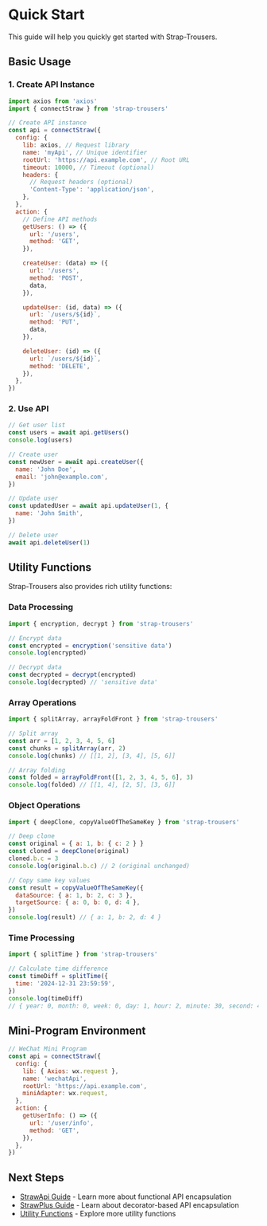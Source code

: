 # Quick Start

This guide will help you quickly get started with Strap-Trousers.

## Basic Usage

### 1. Create API Instance

```javascript
import axios from 'axios'
import { connectStraw } from 'strap-trousers'

// Create API instance
const api = connectStraw({
  config: {
    lib: axios, // Request library
    name: 'myApi', // Unique identifier
    rootUrl: 'https://api.example.com', // Root URL
    timeout: 10000, // Timeout (optional)
    headers: {
      // Request headers (optional)
      'Content-Type': 'application/json',
    },
  },
  action: {
    // Define API methods
    getUsers: () => ({
      url: '/users',
      method: 'GET',
    }),

    createUser: (data) => ({
      url: '/users',
      method: 'POST',
      data,
    }),

    updateUser: (id, data) => ({
      url: `/users/${id}`,
      method: 'PUT',
      data,
    }),

    deleteUser: (id) => ({
      url: `/users/${id}`,
      method: 'DELETE',
    }),
  },
})
```

### 2. Use API

```javascript
// Get user list
const users = await api.getUsers()
console.log(users)

// Create user
const newUser = await api.createUser({
  name: 'John Doe',
  email: 'john@example.com',
})

// Update user
const updatedUser = await api.updateUser(1, {
  name: 'John Smith',
})

// Delete user
await api.deleteUser(1)
```

## Utility Functions

Strap-Trousers also provides rich utility functions:

### Data Processing

```javascript
import { encryption, decrypt } from 'strap-trousers'

// Encrypt data
const encrypted = encryption('sensitive data')
console.log(encrypted)

// Decrypt data
const decrypted = decrypt(encrypted)
console.log(decrypted) // 'sensitive data'
```

### Array Operations

```javascript
import { splitArray, arrayFoldFront } from 'strap-trousers'

// Split array
const arr = [1, 2, 3, 4, 5, 6]
const chunks = splitArray(arr, 2)
console.log(chunks) // [[1, 2], [3, 4], [5, 6]]

// Array folding
const folded = arrayFoldFront([1, 2, 3, 4, 5, 6], 3)
console.log(folded) // [[1, 4], [2, 5], [3, 6]]
```

### Object Operations

```javascript
import { deepClone, copyValueOfTheSameKey } from 'strap-trousers'

// Deep clone
const original = { a: 1, b: { c: 2 } }
const cloned = deepClone(original)
cloned.b.c = 3
console.log(original.b.c) // 2 (original unchanged)

// Copy same key values
const result = copyValueOfTheSameKey({
  dataSource: { a: 1, b: 2, c: 3 },
  targetSource: { a: 0, b: 0, d: 4 },
})
console.log(result) // { a: 1, b: 2, d: 4 }
```

### Time Processing

```javascript
import { splitTime } from 'strap-trousers'

// Calculate time difference
const timeDiff = splitTime({
  time: '2024-12-31 23:59:59',
})
console.log(timeDiff)
// { year: 0, month: 0, week: 0, day: 1, hour: 2, minute: 30, second: 45 }
```

## Mini-Program Environment

```javascript
// WeChat Mini Program
const api = connectStraw({
  config: {
    lib: { Axios: wx.request },
    name: 'wechatApi',
    rootUrl: 'https://api.example.com',
    miniAdapter: wx.request,
  },
  action: {
    getUserInfo: () => ({
      url: '/user/info',
      method: 'GET',
    }),
  },
})
```

## Next Steps

- [StrawApi Guide](./straw-api) - Learn more about functional API encapsulation
- [StrawPlus Guide](./straw-plus) - Learn about decorator-based API encapsulation
- [Utility Functions](../utils/) - Explore more utility functions
